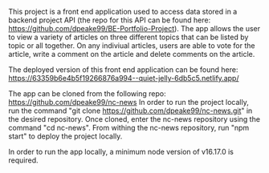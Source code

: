This project is a front end application used to access data stored in a backend project API (the repo for this API can be found here: https://github.com/dpeake99/BE-Portfolio-Project). The app allows the user to view a variety of articles on three different topics that can be listed by topic or all together. On any indiviual articles, users are able to vote for the article, write a comment on the article and delete comments on the article. 

The deployed version of this front end application can be found here: https://63359b6e4b5f19266876a994--quiet-jelly-6db5c5.netlify.app/

The app can be cloned from the following repo: https://github.com/dpeake99/nc-news
In order to run the project locally, run the command "git clone https://github.com/dpeake99/nc-news.git" in the desired repository.
Once cloned, enter the nc-news repository using the command "cd nc-news".
From withing the nc-news repository, run "npm start" to deploy the project locally.

In order to run the app locally, a minimum node version of v16.17.0 is required. 

